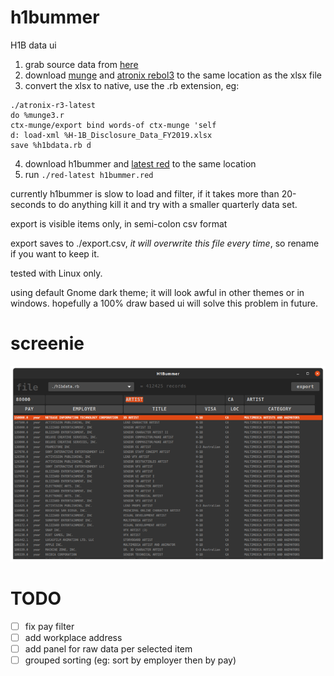 # h1bummer

H1B data ui

1. grab source data from [here](https://www.dol.gov/agencies/eta/foreign-labor/performance)
2. download [munge](http://www.dobeash.com/files/munge3.html) and [atronix rebol3](https://www.atronixengineering.com/downloads) to the same location as the xlsx file
3. convert the xlsx to native, use the .rb extension, eg:
```
./atronix-r3-latest
do %munge3.r
ctx-munge/export bind words-of ctx-munge 'self
d: load-xml %H-1B_Disclosure_Data_FY2019.xlsx
save %h1bdata.rb d
```
4. download h1bummer and [latest red](https://www.red-lang.org/p/download.html) to the same location
5. run `./red-latest h1bummer.red`

currently h1bummer is slow to load and filter, if it takes more than 20-seconds to do anything kill it and try with a smaller quarterly data set. 

export is visible items only, in semi-colon csv format

export saves to ./export.csv, *it will overwrite this file every time*, so rename if you want to keep it.

tested with Linux only. 

using default Gnome dark theme; it will look awful in other themes or in windows. hopefully a 100% draw based ui will solve this problem in future.

# screenie
![screenie](210516_h1bummer_screenie_x700.png)

# TODO
- [ ] fix pay filter
- [ ] add workplace address
- [ ] add panel for raw data per selected item
- [ ] grouped sorting (eg: sort by employer then by pay)
